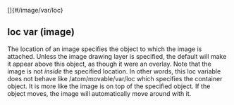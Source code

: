 []{#/image/var/loc}
## loc var (image)
The location of an image specifies the object to which the image is
attached. Unless the image drawing layer is specified, the default will
make it appear above this object, as though it were an overlay.
Note that the image is not *inside* the specified location. In other
words, this loc variable does not behave like /atom/movable/var/loc
which specifies the container object. It is more like the image is on
top of the specified object. If the object moves, the image will
automatically move around with it.